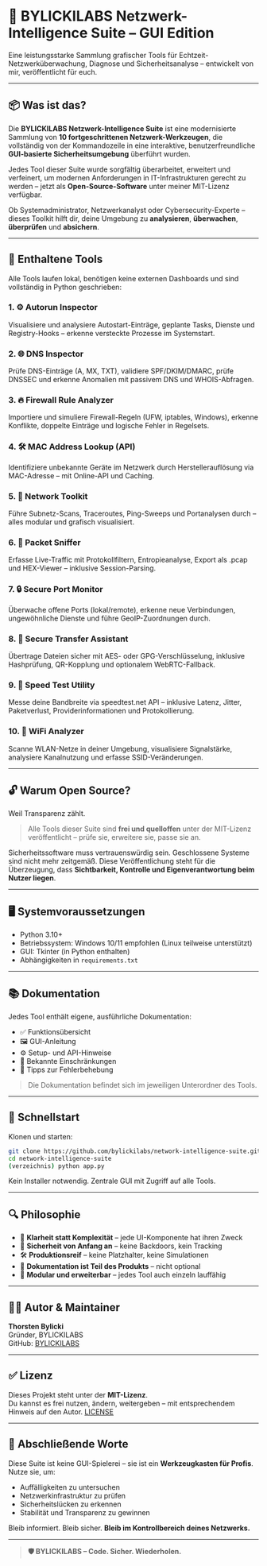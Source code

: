 
# 🧠 BYLICKILABS Netzwerk-Intelligence Suite – GUI Edition

Eine leistungsstarke Sammlung grafischer Tools für Echtzeit-Netzwerküberwachung, Diagnose und Sicherheitsanalyse – entwickelt von mir, veröffentlicht für euch.

---

## 📦 Was ist das?

Die **BYLICKILABS Netzwerk-Intelligence Suite** ist eine modernisierte Sammlung von **10 fortgeschrittenen Netzwerk-Werkzeugen**, die vollständig von der Kommandozeile in eine interaktive, benutzerfreundliche **GUI-basierte Sicherheitsumgebung** überführt wurden.

Jedes Tool dieser Suite wurde sorgfältig überarbeitet, erweitert und verfeinert, um modernen Anforderungen in IT-Infrastrukturen gerecht zu werden – jetzt als **Open-Source-Software** unter meiner MIT-Lizenz verfügbar.

Ob Systemadministrator, Netzwerkanalyst oder Cybersecurity-Experte – dieses Toolkit hilft dir, deine Umgebung zu **analysieren**, **überwachen**, **überprüfen** und **absichern**.

---

## 🔧 Enthaltene Tools

Alle Tools laufen lokal, benötigen keine externen Dashboards und sind vollständig in Python geschrieben:

### 1. ⚙️ Autorun Inspector  
Visualisiere und analysiere Autostart-Einträge, geplante Tasks, Dienste und Registry-Hooks – erkenne versteckte Prozesse im Systemstart.

### 2. 🌐 DNS Inspector  
Prüfe DNS-Einträge (A, MX, TXT), validiere SPF/DKIM/DMARC, prüfe DNSSEC und erkenne Anomalien mit passivem DNS und WHOIS-Abfragen.

### 3. 🔥 Firewall Rule Analyzer  
Importiere und simuliere Firewall-Regeln (UFW, iptables, Windows), erkenne Konflikte, doppelte Einträge und logische Fehler in Regelsets.

### 4. 🛠️ MAC Address Lookup (API)  
Identifiziere unbekannte Geräte im Netzwerk durch Herstellerauflösung via MAC-Adresse – mit Online-API und Caching.

### 5. 📡 Network Toolkit  
Führe Subnetz-Scans, Traceroutes, Ping-Sweeps und Portanalysen durch – alles modular und grafisch visualisiert.

### 6. 🔎 Packet Sniffer  
Erfasse Live-Traffic mit Protokollfiltern, Entropieanalyse, Export als .pcap und HEX-Viewer – inklusive Session-Parsing.

### 7. 🔒 Secure Port Monitor  
Überwache offene Ports (lokal/remote), erkenne neue Verbindungen, ungewöhnliche Dienste und führe GeoIP-Zuordnungen durch.

### 8. 📁 Secure Transfer Assistant  
Übertrage Dateien sicher mit AES- oder GPG-Verschlüsselung, inklusive Hashprüfung, QR-Kopplung und optionalem WebRTC-Fallback.

### 9. 🚀 Speed Test Utility  
Messe deine Bandbreite via speedtest.net API – inklusive Latenz, Jitter, Paketverlust, Providerinformationen und Protokollierung.

### 10. 📶 WiFi Analyzer  
Scanne WLAN-Netze in deiner Umgebung, visualisiere Signalstärke, analysiere Kanalnutzung und erfasse SSID-Veränderungen.

---

## 🔓 Warum Open Source?

Weil Transparenz zählt.

> Alle Tools dieser Suite sind **frei und quelloffen** unter der MIT-Lizenz veröffentlicht – prüfe sie, erweitere sie, passe sie an.

Sicherheitssoftware muss vertrauenswürdig sein. Geschlossene Systeme sind nicht mehr zeitgemäß. Diese Veröffentlichung steht für die Überzeugung, dass **Sichtbarkeit, Kontrolle und Eigenverantwortung beim Nutzer liegen**.

---

## 🖥️ Systemvoraussetzungen

- Python 3.10+  
- Betriebssystem: Windows 10/11 empfohlen (Linux teilweise unterstützt)  
- GUI: Tkinter (in Python enthalten)  
- Abhängigkeiten in `requirements.txt`

---

## 📚 Dokumentation

Jedes Tool enthält eigene, ausführliche Dokumentation:

- ✅ Funktionsübersicht  
- 🖼️ GUI-Anleitung  
- ⚙️ Setup- und API-Hinweise  
- 🧪 Bekannte Einschränkungen  
- 🔧 Tipps zur Fehlerbehebung

> Die Dokumentation befindet sich im jeweiligen Unterordner des Tools.

---

## 🚀 Schnellstart

Klonen und starten:

```bash
git clone https://github.com/bylickilabs/network-intelligence-suite.git
cd network-intelligence-suite
(verzeichnis) python app.py
```

Kein Installer notwendig. Zentrale GUI mit Zugriff auf alle Tools.

---

## 🔍 Philosophie

- 🧠 **Klarheit statt Komplexität** – jede UI-Komponente hat ihren Zweck  
- 🔐 **Sicherheit von Anfang an** – keine Backdoors, kein Tracking  
- 🛠️ **Produktionsreif** – keine Platzhalter, keine Simulationen  
- 📄 **Dokumentation ist Teil des Produkts** – nicht optional  
- 🧩 **Modular und erweiterbar** – jedes Tool auch einzeln lauffähig

---

## 👨‍💻 Autor & Maintainer

**Thorsten Bylicki**  
Gründer, BYLICKILABS  
GitHub: [BYLICKILABS](https://github.com/bylickilabs)

---

## ✅ Lizenz

Dieses Projekt steht unter der **MIT-Lizenz**.  
Du kannst es frei nutzen, ändern, weitergeben – mit entsprechendem Hinweis auf den Autor.
[LICENSE](LICENSE)

---

## 💬 Abschließende Worte

Diese Suite ist keine GUI-Spielerei – sie ist ein **Werkzeugkasten für Profis**.  
Nutze sie, um:

- Auffälligkeiten zu untersuchen  
- Netzwerkinfrastruktur zu prüfen  
- Sicherheitslücken zu erkennen  
- Stabilität und Transparenz zu gewinnen

Bleib informiert. Bleib sicher. **Bleib im Kontrollbereich deines Netzwerks.**

---

> **🛡️ BYLICKILABS – Code. Sicher. Wiederholen.**
